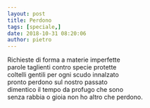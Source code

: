 ```yaml
---
layout: post
title: Perdono
tags: [speciale,]
date: 2018-10-31 08:20:06
author: pietro
---
```

Richieste di forma a materie imperfette<br/>parole taglienti contro specie protette<br/>coltelli gentili per ogni scudo innalzato<br/>pronto perdono sul nostro passato<br/>dimentico il tempo da profugo che sono<br/>senza rabbia o gioia non ho altro che perdono.
